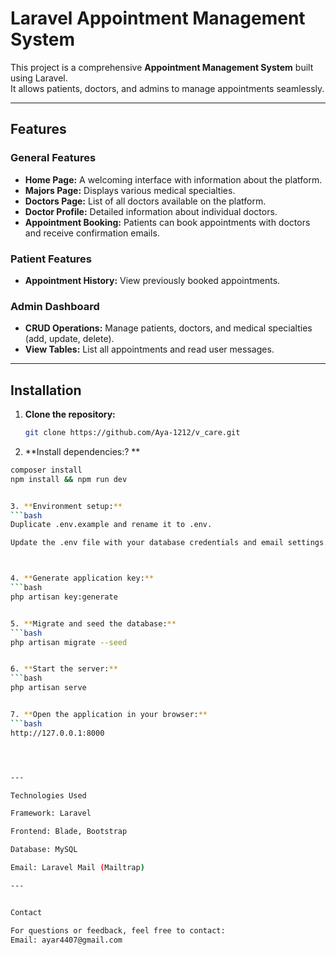 

# Laravel Appointment Management System

This project is a comprehensive **Appointment Management System** built using Laravel.  
It allows patients, doctors, and admins to manage appointments seamlessly.

---

## Features

### General Features
- **Home Page:** A welcoming interface with information about the platform.
- **Majors Page:** Displays various medical specialties.
- **Doctors Page:** List of all doctors available on the platform.
- **Doctor Profile:** Detailed information about individual doctors.
- **Appointment Booking:** Patients can book appointments with doctors and receive confirmation emails.

### Patient Features
- **Appointment History:** View previously booked appointments.

### Admin Dashboard
- **CRUD Operations:** Manage patients, doctors, and medical specialties (add, update, delete).
- **View Tables:** List all appointments and read user messages.

---

## Installation

1. **Clone the repository:**
   ```bash
   git clone https://github.com/Aya-1212/v_care.git


2. **Install dependencies:? **
```bash
composer install
npm install && npm run dev


3. **Environment setup:**
```bash 
Duplicate .env.example and rename it to .env.

Update the .env file with your database credentials and email settings.



4. **Generate application key:**
```bash
php artisan key:generate


5. **Migrate and seed the database:**
```bash
php artisan migrate --seed


6. **Start the server:**
```bash
php artisan serve


7. **Open the application in your browser:**
```bash
http://127.0.0.1:8000




---

Technologies Used

Framework: Laravel

Frontend: Blade, Bootstrap

Database: MySQL

Email: Laravel Mail (Mailtrap) 

---


Contact

For questions or feedback, feel free to contact:
Email: ayar4407@gmail.com 


 